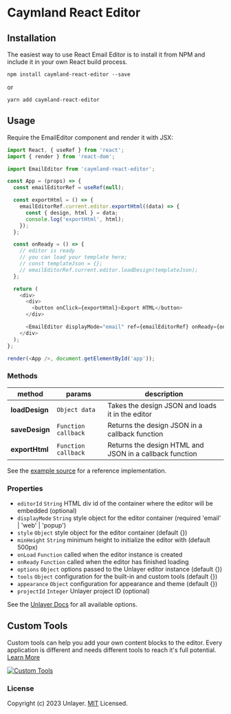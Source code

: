 # Caymland React Editor
## Installation

The easiest way to use React Email Editor is to install it from NPM and include it in your own React build process.

```
npm install caymland-react-editor --save
```
or

```
yarn add caymland-react-editor
```


## Usage

Require the EmailEditor component and render it with JSX:

```javascript
import React, { useRef } from 'react';
import { render } from 'react-dom';

import EmailEditor from 'caymland-react-editor';

const App = (props) => {
  const emailEditorRef = useRef(null);

  const exportHtml = () => {
    emailEditorRef.current.editor.exportHtml((data) => {
      const { design, html } = data;
      console.log('exportHtml', html);
    });
  };

  const onReady = () => {
    // editor is ready
    // you can load your template here;
    // const templateJson = {};
    // emailEditorRef.current.editor.loadDesign(templateJson);
  };

  return (
    <div>
      <div>
        <button onClick={exportHtml}>Export HTML</button>
      </div>

      <EmailEditor displayMode="email" ref={emailEditorRef} onReady={onReady} />
    </div>
  );
};

render(<App />, document.getElementById('app'));
```

### Methods

| method          | params              | description                                             |
|-----------------|---------------------|---------------------------------------------------------|
| **loadDesign**  | `Object data`       | Takes the design JSON and loads it in the editor        |
| **saveDesign**  | `Function callback` | Returns the design JSON in a callback function          |
| **exportHtml**  | `Function callback` | Returns the design HTML and JSON in a callback function |

See the [example source](https://github.com/unlayer/react-email-editor/blob/master/demo/index.tsx) for a reference implementation.

### Properties

- `editorId` `String` HTML div id of the container where the editor will be embedded (optional)
- `displayMode` `String` style object for the editor container (required 'email' | 'web' | 'popup')
- `style` `Object` style object for the editor container (default {})
- `minHeight` `String` minimum height to initialize the editor with (default 500px)
- `onLoad` `Function` called when the editor instance is created
- `onReady` `Function` called when the editor has finished loading
- `options` `Object` options passed to the Unlayer editor instance (default {})
- `tools` `Object` configuration for the built-in and custom tools (default {})
- `appearance` `Object` configuration for appearance and theme (default {})
- `projectId` `Integer` Unlayer project ID (optional)

See the [Unlayer Docs](https://docs.unlayer.com/) for all available options.

## Custom Tools

Custom tools can help you add your own content blocks to the editor. Every application is different and needs different tools to reach it's full potential. [Learn More](https://docs.unlayer.com/docs/custom-tools)

[![Custom Tools](https://unroll-assets.s3.amazonaws.com/custom_tools.png)](https://docs.unlayer.com/docs/custom-tools)

### License

Copyright (c) 2023 Unlayer. [MIT](LICENSE) Licensed.
